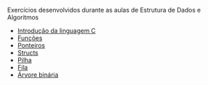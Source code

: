 Exercícios desenvolvidos durante as aulas de Estrutura de Dados e Algoritmos
<ul>
  <li><a href="https://github.com/estermmorales/EDA/tree/main/exercicios_aula/introdutorios">Introdução da linguagem C</a></li>
  <li><a href="https://github.com/estermmorales/EDA/tree/main/exercicios_aula/funcoes">Funções</a></li>
  <li><a href="https://github.com/estermmorales/EDA/tree/main/exercicios_aula/ponteiros">Ponteiros</a></li>
  <li><a href="https://github.com/estermmorales/EDA/tree/main/exercicios_aula/structs">Structs</a></li>
  <li><a href="https://github.com/estermmorales/EDA/tree/main/exercicios_aula/pilha">Pilha</a></li>
  <li><a href="https://github.com/estermmorales/EDA/tree/main/exercicios_aula/fila">Fila</a></li>
  <li><a href="https://github.com/estermmorales/EDA/tree/main/exercicios_aula/arvore-binaria">Árvore binária</a></li>
</ul>
